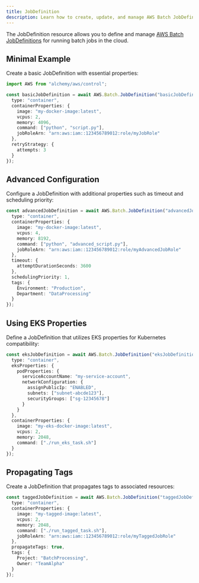 ```yaml
---
title: JobDefinition
description: Learn how to create, update, and manage AWS Batch JobDefinitions using Alchemy Cloud Control.
---
```



The JobDefinition resource allows you to define and manage [AWS Batch JobDefinitions](https://docs.aws.amazon.com/batch/latest/userguide/) for running batch jobs in the cloud.

## Minimal Example

Create a basic JobDefinition with essential properties:

```ts
import AWS from "alchemy/aws/control";

const basicJobDefinition = await AWS.Batch.JobDefinition("basicJobDefinition", {
  type: "container",
  containerProperties: {
    image: "my-docker-image:latest",
    vcpus: 2,
    memory: 4096,
    command: ["python", "script.py"],
    jobRoleArn: "arn:aws:iam::123456789012:role/myJobRole"
  },
  retryStrategy: {
    attempts: 3
  }
});
```

## Advanced Configuration

Configure a JobDefinition with additional properties such as timeout and scheduling priority:

```ts
const advancedJobDefinition = await AWS.Batch.JobDefinition("advancedJobDefinition", {
  type: "container",
  containerProperties: {
    image: "my-docker-image:latest",
    vcpus: 4,
    memory: 8192,
    command: ["python", "advanced_script.py"],
    jobRoleArn: "arn:aws:iam::123456789012:role/myAdvancedJobRole"
  },
  timeout: {
    attemptDurationSeconds: 3600
  },
  schedulingPriority: 1,
  tags: {
    Environment: "Production",
    Department: "DataProcessing"
  }
});
```

## Using EKS Properties

Define a JobDefinition that utilizes EKS properties for Kubernetes compatibility:

```ts
const eksJobDefinition = await AWS.Batch.JobDefinition("eksJobDefinition", {
  type: "container",
  eksProperties: {
    podProperties: {
      serviceAccountName: "my-service-account",
      networkConfiguration: {
        assignPublicIp: "ENABLED",
        subnets: ["subnet-abcde123"],
        securityGroups: ["sg-12345678"]
      }
    }
  },
  containerProperties: {
    image: "my-eks-docker-image:latest",
    vcpus: 2,
    memory: 2048,
    command: ["./run_eks_task.sh"]
  }
});
```

## Propagating Tags

Create a JobDefinition that propagates tags to associated resources:

```ts
const taggedJobDefinition = await AWS.Batch.JobDefinition("taggedJobDefinition", {
  type: "container",
  containerProperties: {
    image: "my-tagged-image:latest",
    vcpus: 2,
    memory: 2048,
    command: ["./run_tagged_task.sh"],
    jobRoleArn: "arn:aws:iam::123456789012:role/myTaggedJobRole"
  },
  propagateTags: true,
  tags: {
    Project: "BatchProcessing",
    Owner: "TeamAlpha"
  }
});
```
